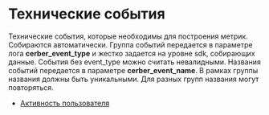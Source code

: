 # Технические события

Технические события, которые необходимы для построения метрик. Собираются автоматически. Группа событий передается в параметре лога **cerber\_event\_type** и жестко задается на уровне sdk, собирающих данные. События без event\_type можно считать невалидными. Названия событий передается в параметре **cerber\_event\_name**. В рамках группы названия должны быть уникальными. Для разных групп названия могут повторяться.

* [Активность пользователя](https://app.gitbook.com/s/Pxw9DqlRH3nHzNm5NYPG/\~/changes/199/nastroika-sbora-i-otpravki-dannykh/otpravka-dannykh-s2s/parametry-sobytii/tekhnicheskie-sobytiya/aktivnost-polzovatelya)
